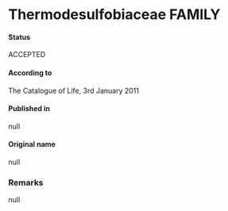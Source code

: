 # Thermodesulfobiaceae FAMILY

#### Status
ACCEPTED

#### According to
The Catalogue of Life, 3rd January 2011

#### Published in
null

#### Original name
null

### Remarks
null